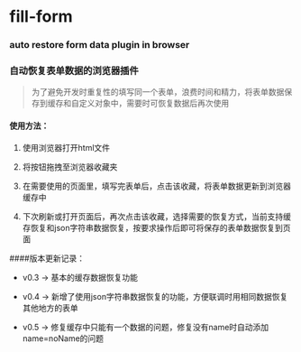 # fill-form
### auto restore form data plugin in browser
### 自动恢复表单数据的浏览器插件


> 为了避免开发时重复性的填写同一个表单，浪费时间和精力，将表单数据保存到缓存和自定义对象中，需要时可恢复数据后再次使用


#### 使用方法：
1. 使用浏览器打开html文件

2. 将按钮拖拽至浏览器收藏夹

3. 在需要使用的页面里，填写完表单后，点击该收藏，将表单数据更新到浏览器缓存中

4. 下次刷新或打开页面后，再次点击该收藏，选择需要的恢复方式，当前支持缓存恢复和json字符串数据恢复，按要求操作后即可将保存的表单数据恢复到页面


####版本更新记录：
* v0.3 -> 基本的缓存数据恢复功能

* v0.4 -> 新增了使用json字符串数据恢复的功能，方便联调时用相同数据恢复其他地方的表单

* v0.5 -> 修复缓存中只能有一个数据的问题，修复没有name时自动添加name=noName的问题

